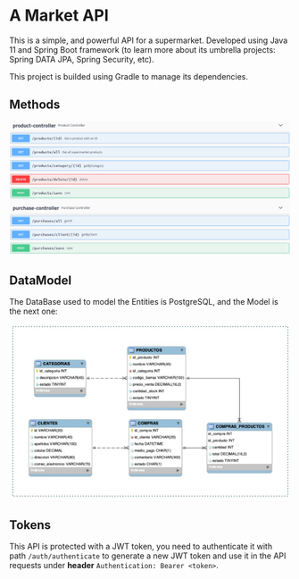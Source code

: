 # A Market API

This is a simple, and powerful API for a supermarket. Developed using Java 11 and Spring Boot framework (to learn more about its umbrella projects: Spring DATA JPA, Spring Security, etc).

This project is builded using Gradle to manage its dependencies.

## Methods

![APIMethods](./images/APIMethods.png)

## DataModel

The DataBase used to model the Entities is PostgreSQL, and the Model is the next one:

![DataModel](./images/DataModel.png)

## Tokens

This API is protected with a JWT token, you need to authenticate it with path `/auth/authenticate` to generate a new JWT token and use it in the API requests under **header**  `Authentication: Bearer <token>`.

